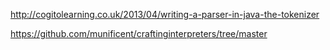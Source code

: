 http://cogitolearning.co.uk/2013/04/writing-a-parser-in-java-the-tokenizer

https://github.com/munificent/craftinginterpreters/tree/master